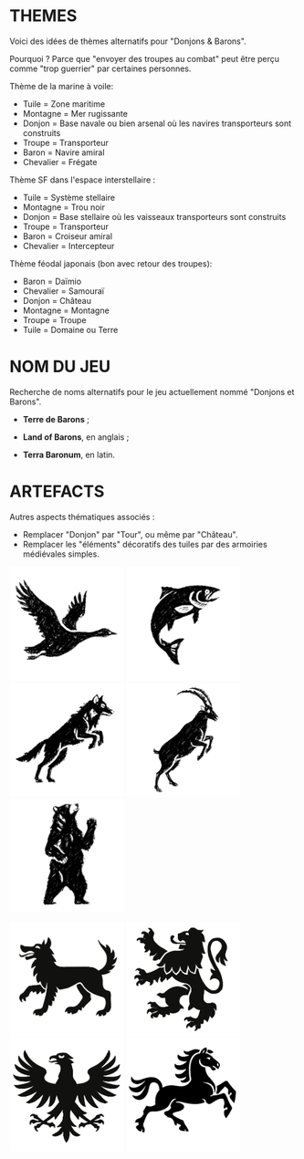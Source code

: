 # THEMES

Voici des idées de thèmes alternatifs pour "Donjons & Barons".

Pourquoi ? Parce que "envoyer des troupes au combat" peut être perçu comme "trop guerrier" par certaines personnes.

Thème de la marine à voile:

- Tuile = Zone maritime
- Montagne = Mer rugissante
- Donjon = Base navale ou bien arsenal où les navires transporteurs sont construits
- Troupe = Transporteur
- Baron = Navire amiral
- Chevalier = Frégate

Thème SF dans l'espace interstellaire :

- Tuile = Système stellaire
- Montagne = Trou noir
- Donjon = Base stellaire où les vaisseaux transporteurs sont construits
- Troupe = Transporteur
- Baron = Croiseur amiral
- Chevalier = Intercepteur

Thème féodal japonais (bon avec retour des troupes):

* Baron = Daïmio
* Chevalier = Samouraï
* Donjon = Château
* Montagne = Montagne
* Troupe = Troupe
* Tuile = Domaine ou Terre

# NOM DU JEU

Recherche de noms alternatifs pour le jeu actuellement nommé "Donjons et Barons".

- **Terre de Barons** ; 

- **Land of Barons**, en anglais ;

- **Terra Baronum**, en latin.

  

# ARTEFACTS

Autres aspects thématiques associés :

- Remplacer "Donjon" par "Tour", ou même par "Château".
- Remplacer les "éléments" décoratifs des tuiles par des armoiries médiévales simples.

<img src="./oie-3.png" width="200"/> <img src="./poisson-3.png" width="200"/> <img src="./loup-3.png" width="200"/> <img src="./bouquetin-3.png" width="200"/> <img src="./ours-3.png" width="200"/>

<img src="h-loup.png" width="200"/> <img src="h-lion.png" width="200"/> <img src="h-aigle.png" width="200"/> <img src="./h-cheval.png" width="200"/> 